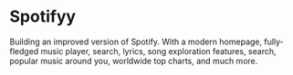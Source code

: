 # Spotifyy
Building an improved version of Spotify. With a modern homepage, fully-fledged music player, search, lyrics, song exploration features, search, popular music around you, worldwide top charts, and much more.
